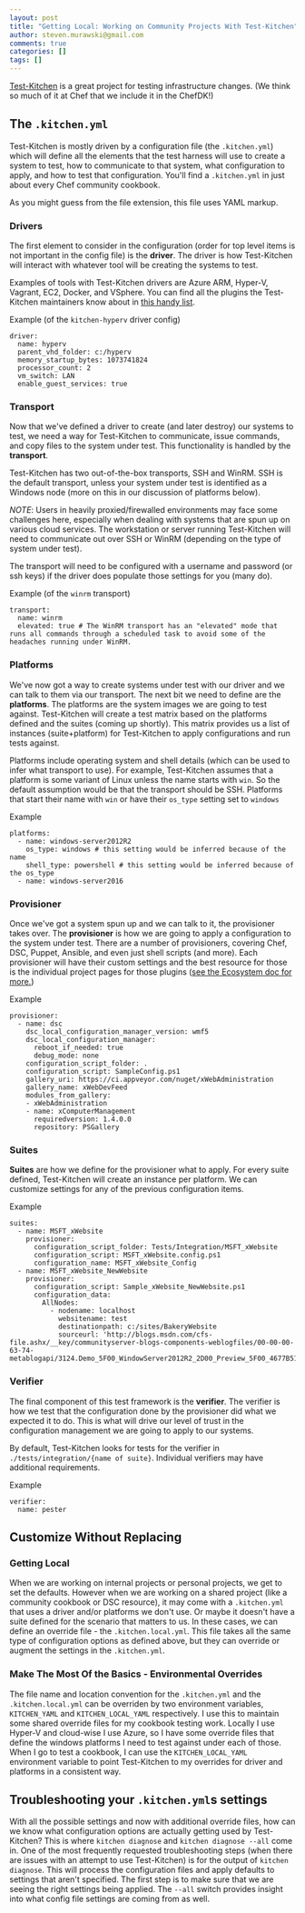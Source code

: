 ```yaml
---
layout: post
title: "Getting Local: Working on Community Projects With Test-Kitchen"
author: steven.murawski@gmail.com
comments: true
categories: []
tags: []
---
```


[Test-Kitchen](https://github.com/test-kitchen/test-kitchen) is a great project for testing infrastructure changes. (We think so much of it at Chef that we include it in the ChefDK!)

## The `.kitchen.yml`

Test-Kitchen is mostly driven by a configuration file (the `.kitchen.yml`) which will define all the elements that the test harness will use to create a system to test, how to communicate to that system, what configuration to apply, and how to test that configuration.  You'll find a `.kitchen.yml` in just about every Chef community cookbook.

As you might guess from the file extension, this file uses YAML markup.

### Drivers

The first element to consider in the configuration (order for top level items is not important in the config file) is the **driver**.  The driver is how Test-Kitchen will interact with whatever tool will be creating the systems to test.

Examples of tools with Test-Kitchen drivers are Azure ARM, Hyper-V, Vagrant, EC2, Docker, and VSphere. You can find all the plugins the Test-Kitchen maintainers know about in [this handy list](https://github.com/test-kitchen/test-kitchen/blob/master/ECOSYSTEM.md).

Example (of the `kitchen-hyperv` driver config)

```
driver:
  name: hyperv
  parent_vhd_folder: c:/hyperv
  memory_startup_bytes: 1073741824
  processor_count: 2
  vm_switch: LAN
  enable_guest_services: true
```

### Transport

Now that we've defined a driver to create (and later destroy) our systems to test, we need a way for Test-Kitchen to communicate, issue commands, and copy files to the system under test.  This functionality is handled by the **transport**.

Test-Kitchen has two out-of-the-box transports, SSH and WinRM.  SSH is the default transport, unless your system under test is identified as a Windows node (more on this in our discussion of platforms below).

*NOTE*: Users in heavily proxied/firewalled environments may face some challenges here, especially when dealing with systems that are spun up on various cloud services.  The workstation or server running Test-Kitchen will need to communicate out over SSH or WinRM (depending on the type of system under test).

The transport will need to be configured with a username and password (or ssh keys) if the driver does populate those settings for you (many do).

Example (of the `winrm` transport)

```
transport:
  name: winrm
  elevated: true # The WinRM transport has an "elevated" mode that runs all commands through a scheduled task to avoid some of the headaches running under WinRM.
```

### Platforms

We've now got a way to create systems under test with our driver and we can talk to them via our transport.  The next bit we need to define are the **platforms**.  The platforms are the system images we are going to test against.  Test-Kitchen will create a test matrix based on the platforms defined and the suites (coming up shortly).  This matrix provides us a list of instances (suite+platform) for Test-Kitchen to apply configurations and run tests against.

Platforms include operating system and shell details (which can be used to infer what transport to use).  For example, Test-Kitchen assumes that a platform is some variant of Linux unless the name starts with `win`.  So the default assumption would be that the transport should be SSH.  Platforms that start their name with `win` or have their `os_type` setting set to `windows` 

Example

```
platforms:
  - name: windows-server2012R2
    os_type: windows # this setting would be inferred because of the name
    shell_type: powershell # this setting would be inferred because of the os_type
  - name: windows-server2016
```

### Provisioner

Once we've got a system spun up and we can talk to it, the provisioner takes over.  The **provisioner** is how we are going to apply a configuration to the system under test.  There are a number of provisioners, covering Chef, DSC, Puppet, Ansible, and even just shell scripts (and more).  Each provisioner will have their custom settings and the best resource for those is the individual project pages for those plugins ([see the Ecosystem doc for more.](https://github.com/test-kitchen/test-kitchen/blob/master/ECOSYSTEM.md))

Example

```
provisioner:
  - name: dsc
    dsc_local_configuration_manager_version: wmf5
    dsc_local_configuration_manager:
      reboot_if_needed: true
      debug_mode: none
    configuration_script_folder: .
    configuration_script: SampleConfig.ps1
    gallery_uri: https://ci.appveyor.com/nuget/xWebAdministration
    gallery_name: xWebDevFeed
    modules_from_gallery:
    - xWebAdministration
    - name: xComputerManagement
      requiredversion: 1.4.0.0
      repository: PSGallery
```

### Suites

**Suites** are how we define for the provisioner what to apply. For every suite defined, Test-Kitchen will create an instance per platform.  We can customize settings for any of the previous configuration items.

Example

```
suites:
  - name: MSFT_xWebsite
    provisioner: 
      configuration_script_folder: Tests/Integration/MSFT_xWebsite
      configuration_script: MSFT_xWebsite.config.ps1
      configuration_name: MSFT_xWebsite_Config
  - name: MSFT_xWebsite_NewWebsite
    provisioner:
      configuration_script: Sample_xWebsite_NewWebsite.ps1
      configuration_data:
        AllNodes:
          - nodename: localhost
            websitename: test
            destinationpath: c:/sites/BakeryWebsite
            sourceurl: 'http://blogs.msdn.com/cfs-file.ashx/__key/communityserver-blogs-components-weblogfiles/00-00-00-63-74-metablogapi/3124.Demo_5F00_WindowServer2012R2_2D00_Preview_5F00_4677B514.zip'
```  

### Verifier

The final component of this test framework is the **verifier**.  The verifier is how we test that the configuration done by the provisioner did what we expected it to do.  This is what will drive our level of trust in the configuration management we are going to apply to our systems.

By default, Test-Kitchen looks for tests for the verifier in `./tests/integration/{name of suite}`.  Individual verifiers may have additional requirements.

Example

```
verifier:
  name: pester
```

## Customize Without Replacing

### Getting Local

When we are working on internal projects or personal projects, we get to set the defaults.  However when we are working on a shared project (like a community cookbook or DSC resource), it may come with a `.kitchen.yml` that uses a driver and/or platforms we don't use. Or maybe it doesn't have a suite defined for the scenario that matters to us.  In these cases, we can define an override file - the `.kitchen.local.yml`.  This file takes all the same type of configuration options as defined above, but they can override or augment the settings in the `.kitchen.yml`.

### Make The Most Of the Basics - Environmental Overrides

The file name and location convention for the `.kitchen.yml` and the `.kitchen.local.yml` can be overriden by two environment variables, `KITCHEN_YAML` and `KITCHEN_LOCAL_YAML` respectively.  I use this to maintain some shared override files for my cookbook testing work.  Locally I use Hyper-V and cloud-wise I use Azure, so I have some override files that define the windows platforms I need to test against under each of those.  When I go to test a cookbook, I can use the `KITCHEN_LOCAL_YAML` environment variable to point Test-Kitchen to my overrides for driver and platforms in a consistent way.

## Troubleshooting your `.kitchen.yml`s settings

With all the possible settings and now with additional override files, how can we know what configuration options are actually getting used by Test-Kitchen?  This is where `kitchen diagnose` and `kitchen diagnose --all` come in.  One of the most frequently requested troubleshooting steps (when there are issues with an attempt to use Test-Kitchen) is for the output of `kitchen diagnose`.  This will process the configuration files and apply defaults to settings that aren't specified.  The first step is to make sure that we are seeing the right settings being applied.  The `--all` switch provides insight into what config file settings are coming from as well.
